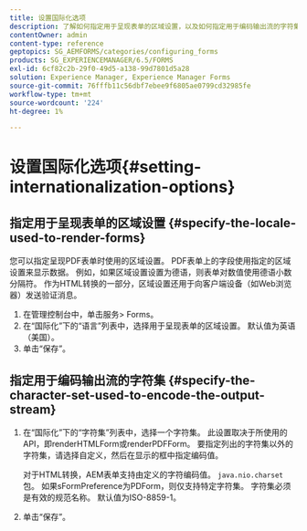 ```yaml
---
title: 设置国际化选项
description: 了解如何指定用于呈现表单的区域设置，以及如何指定用于编码输出流的字符集。
contentOwner: admin
content-type: reference
geptopics: SG_AEMFORMS/categories/configuring_forms
products: SG_EXPERIENCEMANAGER/6.5/FORMS
exl-id: 6cf82c2b-29f0-49d5-a138-99d7801d5a28
solution: Experience Manager, Experience Manager Forms
source-git-commit: 76fffb11c56dbf7ebee9f6805ae0799cd32985fe
workflow-type: tm+mt
source-wordcount: '224'
ht-degree: 1%

---
```


# 设置国际化选项{#setting-internationalization-options}

## 指定用于呈现表单的区域设置 {#specify-the-locale-used-to-render-forms}

您可以指定呈现PDF表单时使用的区域设置。 PDF表单上的字段使用指定的区域设置来显示数据。 例如，如果区域设置设置为德语，则表单对数值使用德语小数分隔符。 作为HTML转换的一部分，区域设置还用于向客户端设备（如Web浏览器）发送验证消息。

1. 在管理控制台中，单击服务> Forms。
1. 在“国际化”下的“语言”列表中，选择用于呈现表单的区域设置。 默认值为英语（美国）。
1. 单击“保存”。

## 指定用于编码输出流的字符集 {#specify-the-character-set-used-to-encode-the-output-stream}

1. 在“国际化”下的“字符集”列表中，选择一个字符集。 此设置取决于所使用的API，即renderHTMLForm或renderPDFForm。 要指定列出的字符集以外的字符集，请选择自定义，然后在显示的框中指定编码值。

   对于HTML转换，AEM表单支持由定义的字符编码值。 `java.nio.charset` 包。 如果sFormPreference为PDForm，则仅支持特定字符集。 字符集必须是有效的规范名称。 默认值为ISO-8859-1。

1. 单击“保存”。
